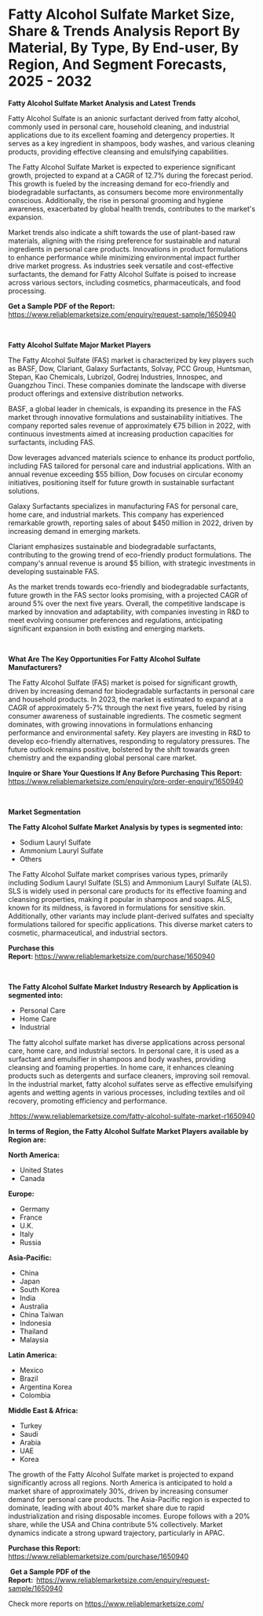 <p><h1>Fatty Alcohol Sulfate Market Size, Share & Trends Analysis Report By Material, By Type, By End-user, By Region, And Segment Forecasts, 2025 - 2032</h1></p><p><strong>Fatty Alcohol Sulfate Market Analysis and Latest Trends</strong></p>
<p><p>Fatty Alcohol Sulfate is an anionic surfactant derived from fatty alcohol, commonly used in personal care, household cleaning, and industrial applications due to its excellent foaming and detergency properties. It serves as a key ingredient in shampoos, body washes, and various cleaning products, providing effective cleansing and emulsifying capabilities.</p><p>The Fatty Alcohol Sulfate Market is expected to experience significant growth, projected to expand at a CAGR of 12.7% during the forecast period. This growth is fueled by the increasing demand for eco-friendly and biodegradable surfactants, as consumers become more environmentally conscious. Additionally, the rise in personal grooming and hygiene awareness, exacerbated by global health trends, contributes to the market's expansion. </p><p>Market trends also indicate a shift towards the use of plant-based raw materials, aligning with the rising preference for sustainable and natural ingredients in personal care products. Innovations in product formulations to enhance performance while minimizing environmental impact further drive market progress. As industries seek versatile and cost-effective surfactants, the demand for Fatty Alcohol Sulfate is poised to increase across various sectors, including cosmetics, pharmaceuticals, and food processing.</p></p>
<p><strong>Get a Sample PDF of the Report:&nbsp;</strong> <a href="https://www.reliablemarketsize.com/enquiry/request-sample/1650940?utm_campaign=2452&utm_medium=2&utm_source=Github&utm_content=ia&utm_term=31032025&utm_id=fatty-alcohol-sulfate">https://www.reliablemarketsize.com/enquiry/request-sample/1650940</a></p>
<p>&nbsp;</p>
<p><strong>Fatty Alcohol Sulfate Major Market Players</strong></p>
<p><p>The Fatty Alcohol Sulfate (FAS) market is characterized by key players such as BASF, Dow, Clariant, Galaxy Surfactants, Solvay, PCC Group, Huntsman, Stepan, Kao Chemicals, Lubrizol, Godrej Industries, Innospec, and Guangzhou Tinci. These companies dominate the landscape with diverse product offerings and extensive distribution networks.</p><p>BASF, a global leader in chemicals, is expanding its presence in the FAS market through innovative formulations and sustainability initiatives. The company reported sales revenue of approximately €75 billion in 2022, with continuous investments aimed at increasing production capacities for surfactants, including FAS.</p><p>Dow leverages advanced materials science to enhance its product portfolio, including FAS tailored for personal care and industrial applications. With an annual revenue exceeding $55 billion, Dow focuses on circular economy initiatives, positioning itself for future growth in sustainable surfactant solutions.</p><p>Galaxy Surfactants specializes in manufacturing FAS for personal care, home care, and industrial markets. This company has experienced remarkable growth, reporting sales of about $450 million in 2022, driven by increasing demand in emerging markets.</p><p>Clariant emphasizes sustainable and biodegradable surfactants, contributing to the growing trend of eco-friendly product formulations. The company's annual revenue is around $5 billion, with strategic investments in developing sustainable FAS.</p><p>As the market trends towards eco-friendly and biodegradable surfactants, future growth in the FAS sector looks promising, with a projected CAGR of around 5% over the next five years. Overall, the competitive landscape is marked by innovation and adaptability, with companies investing in R&D to meet evolving consumer preferences and regulations, anticipating significant expansion in both existing and emerging markets.</p></p>
<p>&nbsp;</p>
<p><strong>What Are The Key Opportunities For Fatty Alcohol Sulfate Manufacturers?</strong></p>
<p><p>The Fatty Alcohol Sulfate (FAS) market is poised for significant growth, driven by increasing demand for biodegradable surfactants in personal care and household products. In 2023, the market is estimated to expand at a CAGR of approximately 5-7% through the next five years, fueled by rising consumer awareness of sustainable ingredients. The cosmetic segment dominates, with growing innovations in formulations enhancing performance and environmental safety. Key players are investing in R&D to develop eco-friendly alternatives, responding to regulatory pressures. The future outlook remains positive, bolstered by the shift towards green chemistry and the expanding global personal care market.</p></p>
<p><strong>Inquire or Share Your Questions If Any Before Purchasing This Report:</strong> <a href="https://www.reliablemarketsize.com/enquiry/pre-order-enquiry/1650940?utm_campaign=2452&utm_medium=2&utm_source=Github&utm_content=ia&utm_term=31032025&utm_id=fatty-alcohol-sulfate">https://www.reliablemarketsize.com/enquiry/pre-order-enquiry/1650940</a></p>
<p>&nbsp;</p>
<p><strong>Market Segmentation</strong></p>
<p><strong>The Fatty Alcohol Sulfate Market Analysis by types is segmented into:</strong></p>
<p><ul><li>Sodium Lauryl Sulfate</li><li>Ammonium Lauryl Sulfate</li><li>Others</li></ul></p>
<p><p>The Fatty Alcohol Sulfate market comprises various types, primarily including Sodium Lauryl Sulfate (SLS) and Ammonium Lauryl Sulfate (ALS). SLS is widely used in personal care products for its effective foaming and cleansing properties, making it popular in shampoos and soaps. ALS, known for its mildness, is favored in formulations for sensitive skin. Additionally, other variants may include plant-derived sulfates and specialty formulations tailored for specific applications. This diverse market caters to cosmetic, pharmaceutical, and industrial sectors.</p></p>
<p><strong>Purchase this Report:&nbsp;</strong><a href="https://www.reliablemarketsize.com/purchase/1650940?utm_campaign=2452&utm_medium=2&utm_source=Github&utm_content=ia&utm_term=31032025&utm_id=fatty-alcohol-sulfate">https://www.reliablemarketsize.com/purchase/1650940</a></p>
<p>&nbsp;</p>
<p><strong>The Fatty Alcohol Sulfate Market Industry Research by Application is segmented into:</strong></p>
<p><ul><li>Personal Care</li><li>Home Care</li><li>Industrial</li></ul></p>
<p><p>The fatty alcohol sulfate market has diverse applications across personal care, home care, and industrial sectors. In personal care, it is used as a surfactant and emulsifier in shampoos and body washes, providing cleansing and foaming properties. In home care, it enhances cleaning products such as detergents and surface cleaners, improving soil removal. In the industrial market, fatty alcohol sulfates serve as effective emulsifying agents and wetting agents in various processes, including textiles and oil recovery, promoting efficiency and performance.</p></p>
<p><a href="https://www.reliablemarketsize.com/fatty-alcohol-sulfate-market-r1650940?utm_campaign=2452&utm_medium=2&utm_source=Github&utm_content=ia&utm_term=31032025&utm_id=fatty-alcohol-sulfate">&nbsp;https://www.reliablemarketsize.com/fatty-alcohol-sulfate-market-r1650940</a></p>
<p><strong>In terms of Region, the Fatty Alcohol Sulfate Market Players available by Region are:</strong></p>
<p>
    <p> <strong> North America: </strong>
        <ul>
            <li>United States</li>
            <li>Canada</li>
        </ul>
        </p> 
    <p> <strong> Europe: </strong>
        <ul>
            <li>Germany</li>
            <li>France</li>
            <li>U.K.</li>
            <li>Italy</li>
            <li>Russia</li>
        </ul>
        </p> 
    <p> <strong> Asia-Pacific: </strong>
        <ul>
            <li>China</li>
            <li>Japan</li>
            <li>South Korea</li>
            <li>India</li>
            <li>Australia</li>
            <li>China Taiwan</li>
            <li>Indonesia</li>
            <li>Thailand</li>
            <li>Malaysia</li>
        </ul>
        </p> 
    <p> <strong> Latin America: </strong>
        <ul>
            <li>Mexico</li>
            <li>Brazil</li>
            <li>Argentina Korea</li>
            <li>Colombia</li>
        </ul>
        </p> 
    <p> <strong> Middle East & Africa: </strong>
        <ul>
            <li>Turkey</li>
            <li>Saudi</li>
            <li>Arabia</li>
            <li>UAE</li>
            <li>Korea</li>
        </ul>
    </p>
    </p>
<p><p>The growth of the Fatty Alcohol Sulfate market is projected to expand significantly across all regions. North America is anticipated to hold a market share of approximately 30%, driven by increasing consumer demand for personal care products. The Asia-Pacific region is expected to dominate, leading with about 40% market share due to rapid industrialization and rising disposable incomes. Europe follows with a 20% share, while the USA and China contribute 5% collectively. Market dynamics indicate a strong upward trajectory, particularly in APAC.</p></p>
<p><strong>Purchase this Report: </strong><a href="https://www.reliablemarketsize.com/purchase/1650940?utm_campaign=2452&utm_medium=2&utm_source=Github&utm_content=ia&utm_term=31032025&utm_id=fatty-alcohol-sulfate">https://www.reliablemarketsize.com/purchase/1650940</a></p>
<p>&nbsp;<strong>Get a Sample PDF of the Report:&nbsp;&nbsp;</strong><a href="https://www.reliablemarketsize.com/enquiry/request-sample/1650940?utm_campaign=2452&utm_medium=2&utm_source=Github&utm_content=ia&utm_term=31032025&utm_id=fatty-alcohol-sulfate">https://www.reliablemarketsize.com/enquiry/request-sample/1650940</a></p>
<p><strong></strong></p>
<p>Check more reports on <a href="https://www.reliablemarketsize.com/?utm_campaign=2452&utm_medium=2&utm_source=Github&utm_content=ia&utm_term=31032025&utm_id=fatty-alcohol-sulfate">https://www.reliablemarketsize.com/</a></p>